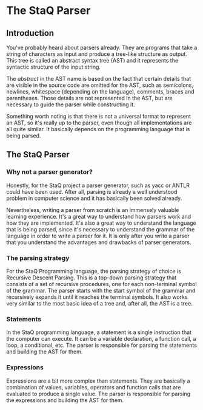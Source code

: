 # The StaQ Parser

## Introduction

You've probably heard about parsers already. They are programs that take a string of characters as input and produce a tree-like structure as output. This tree is called an abstract syntax tree (AST) and it represents the syntactic structure of the input string.

The _abstract_ in the AST name is based on the fact that certain details that are visible in the source code are omitted for the AST, such as semicolons, newlines, whitespace (depending on the language), comments, braces and parentheses. Those details are not represented in the AST, but are necessary to guide the parser while constructing it.

Something worth noting is that there is not a universal format to represent an AST, so it's really up to the parser, even though all implementations are all quite similar. It basically depends on the programming language that is being parsed.

## The StaQ Parser

### Why not a parser generator?

Honestly, for the StaQ project a parser generator, such as yacc or ANTLR could have been used. After all, parsing is already a well understood problem in computer science and it has basically been solved already.

Nevertheless, writing a parser from scratch is an immensely valuable learning experience. It's a great way to understand how parsers work and how they are implemented. It's also a great way to understand the language that is being parsed, since it's necessary to understand the grammar of the language in order to write a parser for it. It is only after you write a parser that you understand the advantages and drawbacks of parser generators.

### The parsing strategy

For the StaQ Programming language, the parsing strategy of choice is Recursive Descent Parsing. This is a top-down parsing strategy that consists of a set of recursive procedures, one for each non-terminal symbol of the grammar. The parser starts with the start symbol of the grammar and recursively expands it until it reaches the terminal symbols. It also works very similar to the most basic idea of a tree and, after all, the AST is a tree.

### Statements

In the StaQ programming language, a statement is a single instruction that the computer can execute. It can be a variable declaration, a function call, a loop, a conditional, etc. The parser is responsible for parsing the statements and building the AST for them.

### Expressions

Expressions are a bit more complex than statements. They are basically a combination of values, variables, operators and function calls that are evaluated to produce a single value. The parser is responsible for parsing the expressions and building the AST for them.

